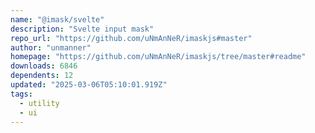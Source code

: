 ```yaml
---
name: "@imask/svelte"
description: "Svelte input mask"
repo_url: "https://github.com/uNmAnNeR/imaskjs#master"
author: "unmanner"
homepage: "https://github.com/uNmAnNeR/imaskjs/tree/master#readme"
downloads: 6846
dependents: 12
updated: "2025-03-06T05:10:01.919Z"
tags: 
  - utility
  - ui
---
```

